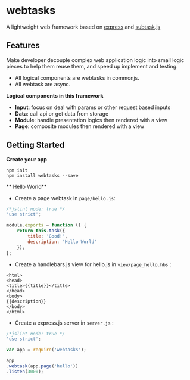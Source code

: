 webtasks
========

A lightweight web framework based on <a href="https://github.com/strongloop/express">express</a> and <a href="https://github.com/zordius/subtask.js">subtask.js</a>

Features
--------

Make developer decouple complex web application logic into small logic pieces to help them reuse them, and speed up implement and testing.

* All logical components are webtasks in commonjs.
* All webtask are async.

**Logical components in this framework**

* **Input**: focus on deal with params or other request based inputs
* **Data**: call api or get data from storage
* **Module**: handle presentation logics then rendered with a view
* **Page**: composite modules then rendered with a view

Getting Started
---------------

**Create your app**

```
npm init
npm install webtasks --save
```

** Hello World**

* Create a page webtask in `page/hello.js`:

```javascript
/*jslint node: true */                                                                                  
'use strict';

module.exports = function () {
    return this.task({
        title: 'Good!',
        description: 'Hello World'
    });
};
```

* Create a handlebars.js view for hello.js in `view/page_hello.hbs` :

```
<html>
<head>
<title>{{title}}</title>
</head>
<body>
{{description}}
</body>
</html>
```

* Create a express.js server in `server.js` :

```javascript
/*jslint node: true */
'use strict';

var app = require('webtasks');

app
.webtask(app.page('hello'))
.listen(3000);
```
